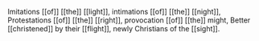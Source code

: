 Imitations [[of]] [[the]] [[light]], intimations [[of]] [[the]] [[night]], Protestations [[of]] [[the]] [[right]], provocation [[of]] [[the]] might, Better [[christened]] by their [[flight]], newly Christians of the [[sight]].